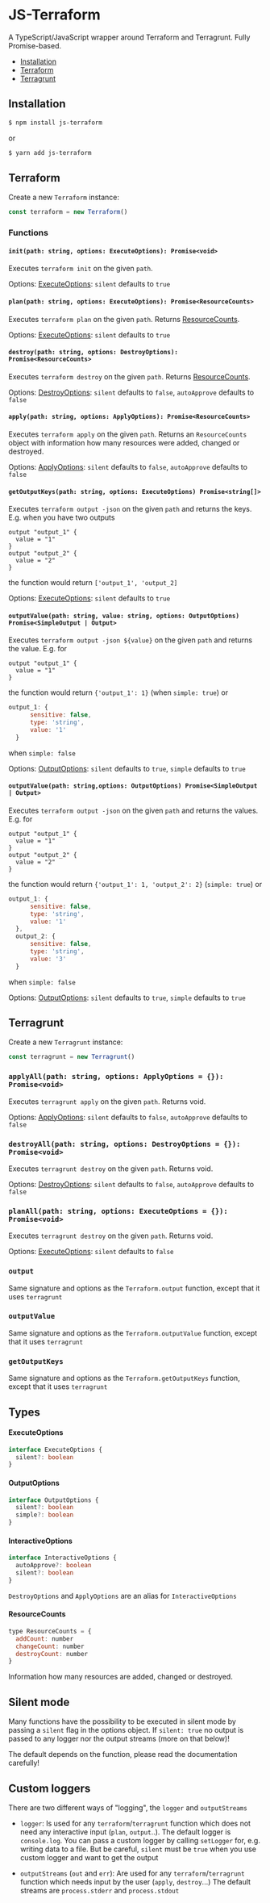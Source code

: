 # JS-Terraform

A TypeScript/JavaScript wrapper around Terraform and Terragrunt. Fully Promise-based.

* [Installation](#installation)
* [Terraform](#terraform)
* [Terragrunt](#terragrunt)

## Installation

```sh
$ npm install js-terraform
```
or

```sh
$ yarn add js-terraform
```

## Terraform

Create a new `Terraform` instance:
```js
const terraform = new Terraform()
```

### Functions

#### `init(path: string, options: ExecuteOptions): Promise<void>`

Executes `terraform init` on the given `path`.

Options: [ExecuteOptions](#ExecuteOptions): `silent` defaults to `true`

#### `plan(path: string, options: ExecuteOptions): Promise<ResourceCounts>`

Executes `terraform plan` on the given `path`. Returns [ResourceCounts](#ResourceCounts).

Options: [ExecuteOptions](#ExecuteOptions): `silent` defaults to `true`

#### `destroy(path: string, options: DestroyOptions): Promise<ResourceCounts>`
Executes `terraform destroy` on the given `path`. Returns [ResourceCounts](#ResourceCounts).

Options: [DestroyOptions](#InteractiveOptions): `silent` defaults to `false`, `autoApprove` defaults to `false`

#### `apply(path: string, options: ApplyOptions): Promise<ResourceCounts>`

Executes `terraform apply` on the given `path`. Returns an `ResourceCounts` object with information how many resources were added, changed or destroyed.

Options: [ApplyOptions](#InteractiveOptions): `silent` defaults to `false`, `autoApprove` defaults to `false`

#### `getOutputKeys(path: string, options: ExecuteOptions) Promise<string[]>`

Executes `terraform output -json` on the given `path` and returns the keys. E.g. when you have two outputs 
  ```hcl
  output "output_1" {
    value = "1"
  }
  output "output_2" {
    value = "2"
  }
  ```

  the function would return `['output_1', 'output_2]`
  
Options: [ExecuteOptions](#ExecuteOptions): `silent` defaults to `true`

#### `outputValue(path: string, value: string, options: OutputOptions) Promise<SimpleOutput | Output>`

Executes `terraform output -json ${value}` on the given `path` and returns the value. E.g. for
  ```hcl
  output "output_1" {
    value = "1"
  }
  ```

  the function would return `{'output_1': 1}` (when `simple: true`) or 

  ```js
  output_1: {
        sensitive: false,
        type: 'string',
        value: '1'
    }
  ```
  when `simple: false`

Options: [OutputOptions](#OutputOptions): `silent` defaults to `true`, `simple` defaults to `true`

#### `outputValue(path: string,options: OutputOptions) Promise<SimpleOutput | Output>`

Executes `terraform output -json` on the given `path` and returns the values. E.g. for
  ```hcl
  output "output_1" {
    value = "1"
  }
  output "output_2" {
    value = "2"
  }
  ```

  the function would return `{'output_1': 1, 'output_2': 2}` (`simple: true`) or 

  ```js
  output_1: {
        sensitive: false,
        type: 'string',
        value: '1'
    },
    output_2: {
        sensitive: false,
        type: 'string',
        value: '3'
    }
  ```

  when `simple: false`

Options: [OutputOptions](#OutputOptions): `silent` defaults to `true`, `simple` defaults to `true`



## Terragrunt

Create a new `Terragrunt` instance:
```js
const terragrunt = new Terragrunt()
```

### `applyAll(path: string, options: ApplyOptions = {}): Promise<void>`

Executes `terragrunt apply` on the given `path`. Returns void.

Options: [ApplyOptions](#InteractiveOptions): `silent` defaults to `false`, `autoApprove` defaults to `false`

### `destroyAll(path: string, options: DestroyOptions = {}): Promise<void>`

Executes `terragrunt destroy` on the given `path`. Returns void.

Options: [DestroyOptions](#InteractiveOptions): `silent` defaults to `false`, `autoApprove` defaults to `false`

### `planAll(path: string, options: ExecuteOptions = {}): Promise<void>`

Executes `terragrunt destroy` on the given `path`. Returns void.

Options: [ExecuteOptions](#ExecuteOptions): `silent` defaults to `false`

### `output`

Same signature and options as the `Terraform.output` function, except that it uses `terragrunt`

### `outputValue`

Same signature and options as the `Terraform.outputValue` function, except that it uses `terragrunt`

### `getOutputKeys`

Same signature and options as the `Terraform.getOutputKeys` function, except that it uses `terragrunt`

## Types

#### ExecuteOptions

```ts
interface ExecuteOptions {
  silent?: boolean
}
```

#### OutputOptions

```ts
interface OutputOptions {
  silent?: boolean
  simple?: boolean
}
```


#### InteractiveOptions

```ts
interface InteractiveOptions {
  autoApprove?: boolean
  silent?: boolean
}
```
`DestroyOptions` and `ApplyOptions` are an alias for `InteractiveOptions`

#### ResourceCounts
```js
type ResourceCounts = {
  addCount: number
  changeCount: number
  destroyCount: number
}
```
Information how many resources are added, changed or destroyed. 

## Silent mode

Many functions have the possibility to be executed in silent mode by passing a `silent` flag in the options object. If `silent: true` no output is passed to any logger nor the output streams (more on that below)! 

The default depends on the function, please read the documentation carefully!

## Custom loggers

There are two different ways of "logging", the `logger` and `outputStreams`

* `logger`: Is used for any `terraform`/`terragrunt` function which does not need any interactive input (`plan`, `output`..). The default logger is `console.log`. You can pass a custom logger by calling `setLogger` for, e.g. writing data to a file. But be careful, `silent` must be `true` when you use custom logger and want to get the output

* `outputStreams` (`out` and `err`): Are used for any `terraform`/`terragrunt` function which needs input by the user (`apply`, `destroy`...) The default streams are `process.stderr` and `process.stdout`
